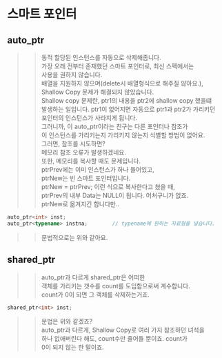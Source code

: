 # 스마트 포인터

## auto_ptr
>> 동적 할당된 인스턴스를 자동으로 삭제해줍니다.  
>> 가장 오래 전부터 존재했던 스마트 포인터로, 최신 스펙에서는  
>> 사용을 권하지 않습니다.  
>> 배열을 지원하지 않으며(delete시 배열형식으로 해주질 않아요.),   
>> Shallow Copy 문제가 해결되지 않았습니다.   
>> Shallow copy 문제란, ptr1의 내용을 ptr2에 shallow copy 했을떄     
>> 발생하는 일입니다. ptr1이 없어지면 자동으로 ptr1과 ptr2가 가리키던    
>> 포인터의 인스턴스가 사라지게 됩니다.   
>> 그러니까, 이 auto_ptr이라는 친구는 다른 포인터나 참조가  
>> 이 인스턴스를 가리키는지 가리키지 않는지 식별할 방법이 없어요.  
>> 그러면,  참조를 시도하면?    
>> 메모리 참조 오류가 발생하겠네요.  
>> 또한, 메모리를 복사할 때도 문제입니다.  
>> ptrPrev에는 이미 인스턴스가 하나 들어있고,  
>> ptrNew는 빈 스마트 포인터입니다.  
>> ptrNew = ptrPrev;
>> 이런 식으로 복사한다고 쳤을 때,  
>> ptrPrev의 내부 Data는 NULL이 됩니다.  어처구니가 없죠.  
>> ptrNew로 옮겨지긴 합니다만..  
```C++
auto_ptr<int> inst;
auto_ptr<typename> instna;        // typename에 원하는 자료형을 넣습니다.
```
>> 문법적으로는 위와 같아요.    

## shared_ptr
>> auto_ptr과 다르게 shared_ptr은 어떠한  
>> 객체를 가리키는 갯수를 count를 도입함으로써 계수합니다.  
>> count가 0이 되면 그 객체를 삭제하는거죠.    
```C++
shared_ptr<int> inst;
```
>> 문법은 위와 같겠죠?  
>> auto_ptr과 다르게, Shallow Copy로 여러 가지 참조하던 녀석을  
>> 하나 없애버린다 해도, count수만 줄어들 뿐이죠. count가  
>> 0이 되지 않는 한 말이죠.  

## 
